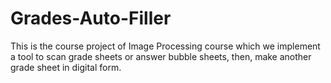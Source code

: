 # Grades-Auto-Filler
This is the course project of Image Processing course which we implement a tool to scan grade sheets or answer bubble sheets, then, make another grade sheet in digital form. 
